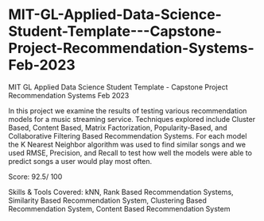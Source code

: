 # MIT-GL-Applied-Data-Science-Student-Template---Capstone-Project-Recommendation-Systems-Feb-2023
MIT GL Applied Data Science Student Template - Capstone Project Recommendation Systems Feb 2023

In this project we examine the results of testing various recommendation models for a music streaming service. Techniques explored include Cluster Based, Content Based, Matrix Factorization, Popularity-Based, and Collaborative Filtering Based Recommendation Systems. For each model the K Nearest Neighbor algorithm was used to find similar songs and we used RMSE, Precision, and Recall to test how well the models were able to predict songs a user would play most often.

Score: 92.5/ 100

Skills & Tools Covered: 
kNN, 
Rank Based Recommendation Systems, 
Similarity Based Recommendation System, 
Clustering Based Recommendation System, 
Content Based Recommendation System
